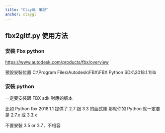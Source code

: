 ```yaml
---
title: "ClayGL 筆記"
anchor: claygl
---
```


## fbx2gltf.py 使用方法

### 安裝 Fbx python 

https://www.autodesk.com/products/fbx/overview

預設安裝位置
C:\Program Files\Autodesk\FBX\FBX Python SDK\2018.1.1\lib

### 安裝 python

一定要安裝跟 FBX sdk 對應的版本

比如 Python fbx 2018.1.1 提供了 2.7 跟 3.3 的函式庫
那就你的 Python 就一定要是 2.7.x 或 3.3.x

不要安裝 3.5 or 3.7，不相容

